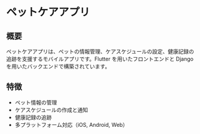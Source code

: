 # ペットケアアプリ

## 概要

ペットケアアプリは、ペットの情報管理、ケアスケジュールの設定、健康記録の追跡を支援するモバイルアプリです。Flutter を用いたフロントエンドと Django を用いたバックエンドで構築されています。

## 特徴

- ペット情報の管理
- ケアスケジュールの作成と通知
- 健康記録の追跡
- 多プラットフォーム対応（iOS, Android, Web）
